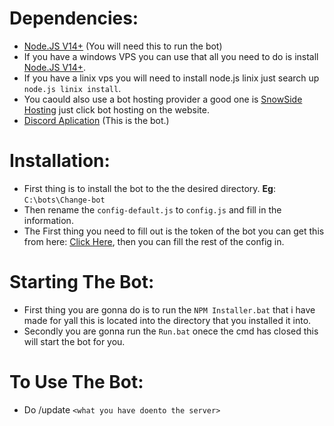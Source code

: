# Dependencies:

- [Node.JS V14+](https://nodejs.org/download/release/v14.19.0/) (You will need this to run the bot)
- If you have a windows VPS you can use that all you need to do is install [Node.JS V14+](https://nodejs.org/download/release/v14.19.0/).
- If you have a linix vps you will need to install node.js linix just search up `node.js linix install`.
- You caould also use a bot hosting provider a good one is [SnowSide Hosting](https://snowsidehosting.com) just click bot hosting on the website.
- [Discord Aplication](https://discord.com/developers/applications) (This is the bot.)

# Installation:

- First thing is to install the bot to the the desired directory. **Eg**: `C:\bots\Change-bot`
- Then rename the `config-default.js` to `config.js` and fill in the information.
- The First thing you need to fill out is the token of the bot you can get this from here: [Click Here](https://discord.com/developers/applications), then you can fill the rest of the config in.

# Starting The Bot:

- First thing you are gonna do is to run the `NPM Installer.bat` that i have made for yall this is located into the directory that you installed it into.
- Secondly you are gonna run the `Run.bat` onece the cmd has closed this will start the bot for you.

# To Use The Bot:
- Do /update `<what you have doento the server>`
